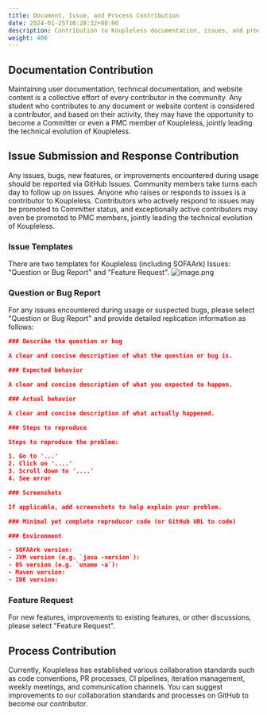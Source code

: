 ```yaml
---
title: Document, Issue, and Process Contribution
date: 2024-01-25T10:28:32+08:00
description: Contribution to Koupleless documentation, issues, and processes
weight: 400
---
```


## Documentation Contribution
Maintaining user documentation, technical documentation, and website content is a collective effort of every contributor in the community. Any student who contributes to any document or website content is considered a contributor, and based on their activity, they may have the opportunity to become a Committer or even a PMC member of Koupleless, jointly leading the technical evolution of Koupleless.

## Issue Submission and Response Contribution
Any issues, bugs, new features, or improvements encountered during usage should be reported via GitHub Issues. Community members take turns each day to follow up on issues. Anyone who raises or responds to issues is a contributor to Koupleless. Contributors who actively respond to issues may be promoted to Committer status, and exceptionally active contributors may even be promoted to PMC members, jointly leading the technical evolution of Koupleless.

### Issue Templates
There are two templates for Koupleless (including SOFAArk) Issues: "Question or Bug Report" and "Feature Request". ![image.png](https://intranetproxy.alipay.com/skylark/lark/0/2023/png/671/1694089517798-6930c476-c675-44c1-8e76-9f98166f0645.png#clientId=uab052d98-bf90-4&from=paste&height=182&id=u345d4d11&originHeight=364&originWidth=2358&originalType=binary&ratio=2&rotation=0&showTitle=false&size=156188&status=done&style=none&taskId=ufbd6f12c-1e4f-4de5-a74c-a951ddabfac&title=&width=1179)

### Question or Bug Report
For any issues encountered during usage or suspected bugs, please select "Question or Bug Report" and provide detailed replication information as follows:
```json
### Describe the question or bug

A clear and concise description of what the question or bug is.

### Expected behavior

A clear and concise description of what you expected to happen.

### Actual behavior

A clear and concise description of what actually happened.

### Steps to reproduce

Steps to reproduce the problem:

1. Go to '...'
2. Click on '....'
3. Scroll down to '....'
4. See error

### Screenshots

If applicable, add screenshots to help explain your problem.

### Minimal yet complete reproducer code (or GitHub URL to code)

### Environment

- SOFAArk version:
- JVM version (e.g. `java -version`):
- OS version (e.g. `uname -a`):
- Maven version:
- IDE version:

```

### Feature Request
For new features, improvements to existing features, or other discussions, please select "Feature Request".

## Process Contribution
Currently, Koupleless has established various collaboration standards such as code conventions, PR processes, CI pipelines, iteration management, weekly meetings, and communication channels. You can suggest improvements to our collaboration standards and processes on GitHub to become our contributor.

<br/>
<br/>
